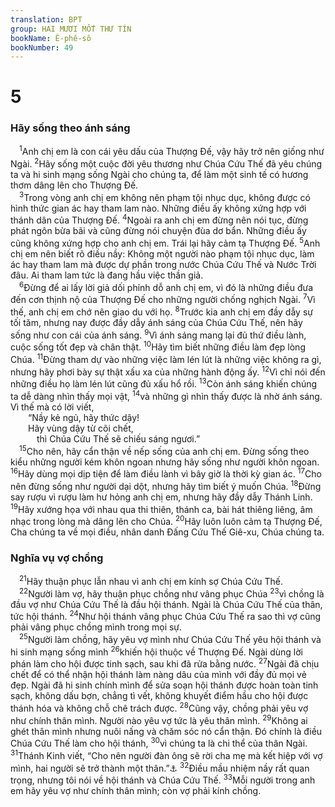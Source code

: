 ```yaml
---
translation: BPT
group: HAI MƯƠI MỐT THƯ TÍN
bookName: Ê-phê-sô 
bookNumber: 49
---
```


<div class="title"><h1>5</h1><h3>Hãy sống theo ánh sáng</h3></div>
<span class="verse eph_5_1"> <sup>1</sup>Anh chị em là con cái yêu dấu của Thượng Đế, vậy hãy trở nên giống như Ngài.</span>
<span class="verse eph_5_2"><sup>2</sup>Hãy sống một cuộc đời yêu thương như Chúa Cứu Thế đã yêu chúng ta và hi sinh mạng sống Ngài cho chúng ta, để làm một sinh tế có hương thơm dâng lên cho Thượng Đế.<br/></span>
<span class="verse eph_5_3"> <sup>3</sup>Trong vòng anh chị em không nên phạm tội nhục dục, không được có hình thức gian ác hay tham lam nào. Những điều ấy không xứng hợp với thánh dân của Thượng Đế.</span>
<span class="verse eph_5_4"><sup>4</sup>Ngoài ra anh chị em đừng nên nói tục, đừng phát ngôn bừa bãi và cũng đừng nói chuyện đùa dơ bẩn. Những điều ấy cũng không xứng hợp cho anh chị em. Trái lại hãy cảm tạ Thượng Đế.</span>
<span class="verse eph_5_5"><sup>5</sup>Anh chị em nên biết rõ điều nầy: Không một người nào phạm tội nhục dục, làm ác hay tham lam mà được dự phần trong nước Chúa Cứu Thế và Nước Trời đâu. Ai tham lam tức là đang hầu việc thần giả.<br/></span>
<span class="verse eph_5_6"> <sup>6</sup>Đừng để ai lấy lời giả dối phỉnh dỗ anh chị em, vì đó là những điều đưa đến cơn thịnh nộ của Thượng Đế cho những người chống nghịch Ngài.</span>
<span class="verse eph_5_7"><sup>7</sup>Vì thế, anh chị em chớ nên giao du với họ.</span>
<span class="verse eph_5_8"><sup>8</sup>Trước kia anh chị em đầy dẫy sự tối tăm, nhưng nay được đầy dẫy ánh sáng của Chúa Cứu Thế, nên hãy sống như con cái của ánh sáng.</span>
<span class="verse eph_5_9"><sup>9</sup>Vì ánh sáng mang lại đủ thứ điều lành, cuộc sống tốt đẹp và chân thật.</span>
<span class="verse eph_5_10"><sup>10</sup>Hãy tìm biết những điều làm đẹp lòng Chúa.</span>
<span class="verse eph_5_11"><sup>11</sup>Đừng tham dự vào những việc làm lén lút là những việc không ra gì, nhưng hãy phơi bày sự thật xấu xa của những hành động ấy.</span>
<span class="verse eph_5_12"><sup>12</sup>Vì chỉ nói đến những điều họ làm lén lút cũng đủ xấu hổ rồi.</span>
<span class="verse eph_5_13"><sup>13</sup>Còn ánh sáng khiến chúng ta dễ dàng nhìn thấy mọi vật,</span>
<span class="verse eph_5_14"><sup>14</sup>và những gì nhìn thấy được là nhờ ánh sáng. Vì thế mà có lời viết,<br/>  “Nầy kẻ ngủ, hãy thức dậy!<br/>  Hãy vùng dậy từ cõi chết,<br/>   thì Chúa Cứu Thế sẽ chiếu sáng ngươi.”<br/></span>
<span class="verse eph_5_15"> <sup>15</sup>Cho nên, hãy cẩn thận về nếp sống của anh chị em. Đừng sống theo kiểu những người kém khôn ngoan nhưng hãy sống như người khôn ngoan.</span>
<span class="verse eph_5_16"><sup>16</sup>Hãy dùng mọi dịp tiện để làm điều lành vì bây giờ là thời kỳ gian ác.</span>
<span class="verse eph_5_17"><sup>17</sup>Cho nên đừng sống như người dại dột, nhưng hãy tìm biết ý muốn Chúa.</span>
<span class="verse eph_5_18"><sup>18</sup>Đừng say rượu vì rượu làm hư hỏng anh chị em, nhưng hãy đầy dẫy Thánh Linh.</span>
<span class="verse eph_5_19"><sup>19</sup>Hãy xướng họa với nhau qua thi thiên, thánh ca, bài hát thiêng liêng, âm nhạc trong lòng mà dâng lên cho Chúa.</span>
<span class="verse eph_5_20"><sup>20</sup>Hãy luôn luôn cảm tạ Thượng Đế, Cha chúng ta về mọi điều, nhân danh Đấng Cứu Thế Giê-xu, Chúa chúng ta.<br/></span>
<div class="title"><h3>Nghĩa vụ vợ chồng</h3></div>
<span class="verse eph_5_21"> <sup>21</sup>Hãy thuận phục lẫn nhau vì anh chị em kính sợ Chúa Cứu Thế.<br/></span>
<span class="verse eph_5_22"> <sup>22</sup>Người làm vợ, hãy thuận phục chồng như vâng phục Chúa</span>
<span class="verse eph_5_23"><sup>23</sup>vì chồng là đầu vợ như Chúa Cứu Thế là đầu hội thánh. Ngài là Chúa Cứu Thế của thân, tức hội thánh.</span>
<span class="verse eph_5_24"><sup>24</sup>Như hội thánh vâng phục Chúa Cứu Thế ra sao thì vợ cũng phải vâng phục chồng mình trong mọi sự.<br/></span>
<span class="verse eph_5_25"> <sup>25</sup>Người làm chồng, hãy yêu vợ mình như Chúa Cứu Thế yêu hội thánh và hi sinh mạng sống mình</span>
<span class="verse eph_5_26"><sup>26</sup>khiến hội thuộc về Thượng Đế. Ngài dùng lời phán làm cho hội được tinh sạch, sau khi đã rửa bằng nước.</span>
<span class="verse eph_5_27"><sup>27</sup>Ngài đã chịu chết để có thể nhận hội thánh làm nàng dâu của mình với đầy đủ mọi vẻ đẹp. Ngài đã hi sinh chính mình để sửa soạn hội thánh được hoàn toàn tinh sạch, không dấu bợn, chẳng tì vết, không khuyết điểm hầu cho hội được thánh hóa và không chỗ chê trách được.</span>
<span class="verse eph_5_28"><sup>28</sup>Cũng vậy, chồng phải yêu vợ như chính thân mình. Người nào yêu vợ tức là yêu thân mình.</span>
<span class="verse eph_5_29"><sup>29</sup>Không ai ghét thân mình nhưng nuôi nấng và chăm sóc nó cẩn thận. Đó chính là điều Chúa Cứu Thế làm cho hội thánh,</span>
<span class="verse eph_5_30"><sup>30</sup>vì chúng ta là chi thể của thân Ngài.</span>
<span class="verse eph_5_31"><sup>31</sup>Thánh Kinh viết, “Cho nên người đàn ông sẽ rời cha mẹ mà kết hiệp với vợ mình, hai người sẽ trở thành một thân.”<a data-toggle="tooltip" data-placement="bottom" title="Sáng 2:24.">⚓</a></span>
<span class="verse eph_5_32"><sup>32</sup>Điều mầu nhiệm nầy rất quan trọng, nhưng tôi nói về hội thánh và Chúa Cứu Thế.</span>
<span class="verse eph_5_33"><sup>33</sup>Mỗi người trong anh em hãy yêu vợ như chính thân mình; còn vợ phải kính chồng.<br/></span>
